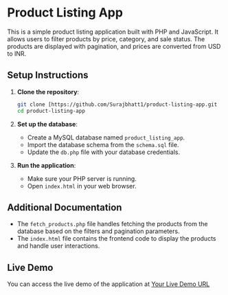 # Product Listing App

This is a simple product listing application built with PHP and JavaScript. It allows users to filter products by price, category, and sale status. The products are displayed with pagination, and prices are converted from USD to INR.

## Setup Instructions

1. **Clone the repository**:
    ```sh
    git clone [https://github.com/Surajbhatt1/product-listing-app.git
    cd product-listing-app
    ```

2. **Set up the database**:
    - Create a MySQL database named `product_listing_app`.
    - Import the database schema from the `schema.sql` file.
    - Update the `db.php` file with your database credentials.

3. **Run the application**:
    - Make sure your PHP server is running.
    - Open `index.html` in your web browser.

## Additional Documentation

- The `fetch_products.php` file handles fetching the products from the database based on the filters and pagination parameters.
- The `index.html` file contains the frontend code to display the products and handle user interactions.

## Live Demo

You can access the live demo of the application at [Your Live Demo URL](http://your-live-demo-url.com)
